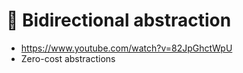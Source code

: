 # 🔼 Bidirectional abstraction

- https://www.youtube.com/watch?v=82JpGhctWpU
- Zero-cost abstractions